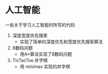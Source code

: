 # 人工智能

一些关于学习人工智能时所写的代码

1. 深度宽度优先搜索
    + 实现了简单的深度优先和宽度优先搜索算法
2. 8数码问题
    + 用A*算法实现了8数码问题
3. TicTacToe 井字棋
    + 用 minimax 实现的井字棋